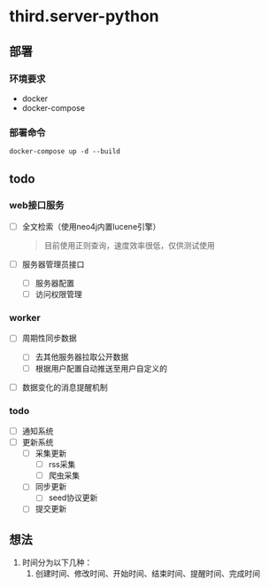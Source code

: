 # third.server-python


## 部署

### 环境要求

- docker
- docker-compose

### 部署命令

``` shell
docker-compose up -d --build
```

## todo


### web接口服务

- [ ] 全文检索（使用neo4j内置lucene引擎）

  > 目前使用正则查询，速度效率很低，仅供测试使用

- [ ] 服务器管理员接口

  - [ ] 服务器配置
  - [ ] 访问权限管理

### worker

- [ ] 周期性同步数据
  - [ ] 去其他服务器拉取公开数据
  - [ ] 根据用户配置自动推送至用户自定义的
- [ ] 数据变化的消息提醒机制


### todo

- [ ] 通知系统
- [ ] 更新系统
  - [ ] 采集更新
    - [ ] rss采集
    - [ ] 爬虫采集
  - [ ] 同步更新
    - [ ] seed协议更新
  - [ ] 提交更新

## 想法

1. 时间分为以下几种：
   1. 创建时间、修改时间、开始时间、结束时间、提醒时间、完成时间